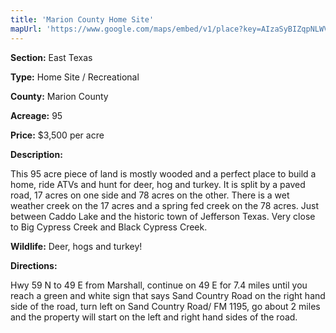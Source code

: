 ```yaml
---
title: 'Marion County Home Site'
mapUrl: 'https://www.google.com/maps/embed/v1/place?key=AIzaSyBIZqpNLWVMV6-8Twh64BLvvUAOyMITkR8&q=32.793661,+-94.251870&zoom=14'
---
```


**Section:** East Texas

**Type:** Home Site / Recreational

**County:** Marion County

**Acreage:** 95

**Price:** $3,500 per acre

**Description:**

This 95 acre piece of land is mostly wooded and a perfect place to build a home, ride ATVs and hunt for deer, hog and turkey. It is split by a paved road, 17 acres on one side and 78 acres on the other. There is a wet weather creek on the 17 acres and a spring fed creek on the 78 acres. Just between Caddo Lake and the historic town of Jefferson Texas. Very close to Big Cypress Creek and Black Cypress Creek.

**Wildlife:**  Deer, hogs and turkey!

**Directions:**

Hwy 59 N to 49 E from Marshall, continue on 49 E for 7.4 miles until you reach a green and white sign that says Sand Country Road on the right hand side of the road, turn left on Sand Country Road/ FM 1195, go about 2 miles and the property will start on the left and right hand sides of the road.

